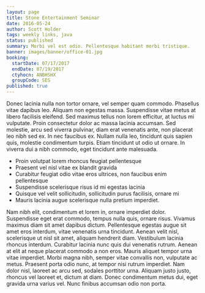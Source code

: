 ```yaml
---
layout: page
title: Stone Entertainment Seminar
date: 2016-05-24
author: Scott Holder
tags: weekly links, java
status: published
summary: Morbi vel est odio. Pellentesque habitant morbi tristique.
banner: images/banner/office-01.jpg
booking:
  startDate: 07/17/2017
  endDate: 07/19/2017
  ctyhocn: ANBHSHX
  groupCode: SES
published: true
---
```

Donec lacinia nulla non tortor ornare, vel semper quam commodo. Phasellus vitae dapibus leo. Aliquam non egestas massa. Suspendisse vitae metus at libero facilisis eleifend. Sed maximus tellus non lorem efficitur, at luctus mi vulputate. Proin consectetur dolor ac massa lacinia accumsan. Sed molestie, arcu sed viverra pulvinar, diam erat venenatis ante, non placerat leo nibh sed ex. In nec faucibus ex. Nullam nulla leo, tincidunt quis sapien quis, molestie condimentum turpis. Etiam tincidunt ut odio ut ornare. In viverra dui a nibh commodo, eget tincidunt ante malesuada.

* Proin volutpat lorem rhoncus feugiat pellentesque
* Praesent vel nisl vitae ex blandit gravida
* Curabitur feugiat odio vitae eros ultrices, non faucibus enim pellentesque
* Suspendisse scelerisque risus id mi egestas lacinia
* Quisque vel velit sollicitudin, sollicitudin purus facilisis, ornare mi
* Mauris lacinia augue scelerisque nulla pretium imperdiet.

Nam nibh elit, condimentum et lorem in, ornare imperdiet dolor. Suspendisse eget erat commodo, tempus nulla quis, ornare risus. Vivamus maximus diam sit amet dapibus dictum. Pellentesque egestas augue sit amet eros interdum, vitae venenatis urna tincidunt. Aenean velit nisl, scelerisque ut nisl sit amet, aliquam hendrerit diam. Vestibulum lacinia rhoncus interdum. Curabitur lacinia nunc quis dui venenatis rutrum. Aenean at elit at neque placerat commodo a non eros. Mauris aliquet tempor urna vitae imperdiet. Morbi magna nibh, semper vitae convallis non, vulputate ac metus. Praesent porta odio nunc, at tempor nisi rutrum imperdiet. Nam dolor nisl, laoreet ac arcu sed, sodales porttitor urna. Aliquam justo justo, rhoncus vel laoreet et, dictum at diam. Donec condimentum metus dui, eget gravida urna varius vel. Nunc finibus accumsan odio non porta.
